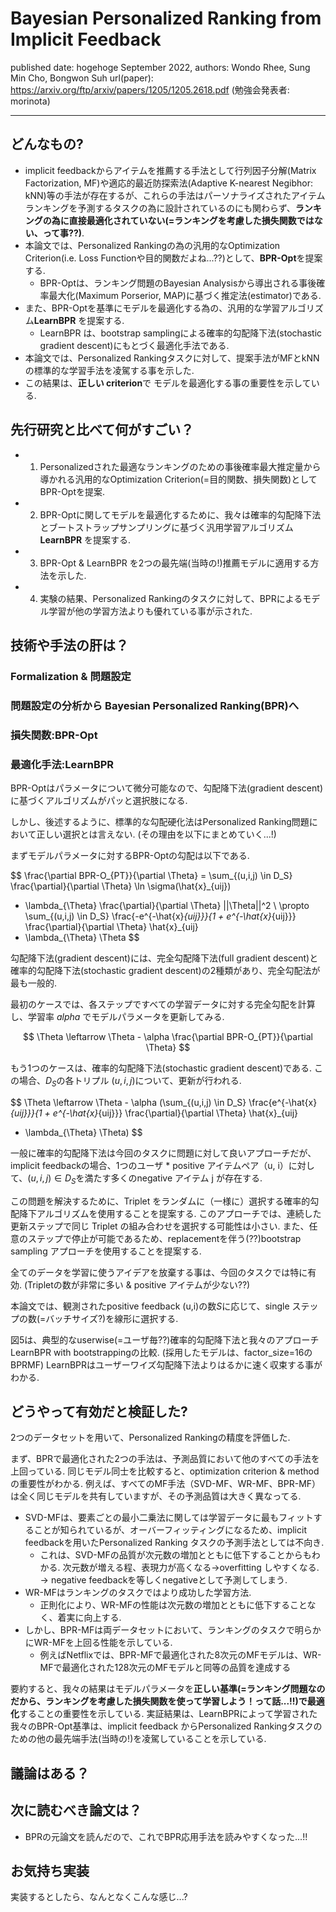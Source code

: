 # Bayesian Personalized Ranking from Implicit Feedback

published date: hogehoge September 2022,
authors: Wondo Rhee, Sung Min Cho, Bongwon Suh
url(paper): https://arxiv.org/ftp/arxiv/papers/1205/1205.2618.pdf
(勉強会発表者: morinota)

---

## どんなもの?

- implicit feedbackからアイテムを推薦する手法として行列因子分解(Matrix Factorization, MF)や適応的最近防探索法(Adaptive K-nearest Negibhor: kNN)等の手法が存在するが、これらの手法はパーソナライズされたアイテムランキングを予測するタスクの為に設計されているのにも関わらず、**ランキングの為に直接最適化されていない(=ランキングを考慮した損失関数ではない、って事??)**.
- 本論文では、Personalized Rankingの為の汎用的なOptimization Criterion(i.e. Loss Functionや目的関数だよね...??)として、**BPR-Opt**を提案する.
  - BPR-Optは、ランキング問題のBayesian Analysisから導出される事後確率最大化(Maximum Porserior, MAP)に基づく推定法(estimator)である.
- また、BPR-Optを基準にモデルを最適化する為の、汎用的な学習アルゴリズム**LearnBPR** を提案する.
  - LearnBPR は、bootstrap samplingによる確率的勾配降下法(stochastic gradient descent)にもとづく最適化手法である.
- 本論文では、Personalized Rankingタスクに対して、提案手法がMFとkNNの標準的な学習手法を凌駕する事を示した.
- この結果は、**正しい criterion**で モデルを最適化する事の重要性を示している.

## 先行研究と比べて何がすごい？

- 1. Personalizedされた最適なランキングのための事後確率最大推定量から導かれる汎用的なOptimization Criterion(=目的関数、損失関数)としてBPR-Optを提案.
- 2. BPR-Optに関してモデルを最適化するために、我々は確率的勾配降下法とブートストラップサンプリングに基づく汎用学習アルゴリズム **LearnBPR** を提案する.
- 3. BPR-Opt & LearnBPR を2つの最先端(当時の!)推薦モデルに適用する方法を示した.
- 4. 実験の結果、Personalized Rankingのタスクに対して、BPRによるモデル学習が他の学習方法よりも優れている事が示された.

## 技術や手法の肝は？

### Formalization & 問題設定

### 問題設定の分析から Bayesian Personalized Ranking(BPR)へ

### 損失関数:BPR-Opt

### 最適化手法:LearnBPR

BPR-Optはパラメータについて微分可能なので、勾配降下法(gradient descent)に基づくアルゴリズムがパッと選択肢になる.

しかし、後述するように、標準的な勾配硬化法はPersonalized Ranking問題において正しい選択とは言えない. (その理由を以下にまとめていく...!)

まずモデルパラメータに対するBPR-Optの勾配は以下である.

$$
\frac{\partial BPR-O_{PT}}{\partial \Theta}
= \sum_{(u,i,j) \in D_S} \frac{\partial}{\partial \Theta} \ln \sigma(\hat{x}_{uij})
- \lambda_{\Theta} \frac{\partial}{\partial \Theta} ||\Theta||^2
\\
\propto
\sum_{(u,i,j) \in D_S} \frac{-e^{-\hat{x}_{uij}}}{1 + e^{-\hat{x}_{uij}}} \frac{\partial}{\partial \Theta} \hat{x}_{uij}
- \lambda_{\Theta} \Theta
$$

勾配降下法(gradient descent)には、完全勾配降下法(full gradient descent)と確率的勾配降下法(stochastic gradient descent)の2種類があり、完全勾配法が最も一般的.

最初のケースでは、各ステップですべての学習データに対する完全勾配を計算し、学習率 $alpha$ でモデルパラメータを更新してみる.

$$
\Theta \leftarrow \Theta - \alpha \frac{\partial BPR-O_{PT}}{\partial \Theta}
$$

もう1つのケースは、確率的勾配降下法(stochastic gradient descent)である.
この場合、$D_S$の各トリプル $(u,i,j)$について、更新が行われる.

$$
\Theta \leftarrow \Theta - \alpha (\sum_{(u,i,j) \in D_S} \frac{e^{-\hat{x}_{uij}}}{1 + e^{-\hat{x}_{uij}}} \frac{\partial}{\partial \Theta} \hat{x}_{uij}
+ \lambda_{\Theta} \Theta)
$$

一般に確率的勾配降下法は今回のタスクに問題に対して良いアプローチだが、implicit feedbackの場合、1つのユーザ \* positive アイテムペア（u, i）に対して、$(u, i, j) \in D_S$を満たす多くのnegative アイテム j が存在する.

この問題を解決するために、Triplet をランダムに（一様に）選択する確率的勾配降下アルゴリズムを使用することを提案する.
このアプローチでは、連続した更新ステップで同じ Triplet の組み合わせを選択する可能性は小さい.
また、任意のステップで停止が可能であるため、replacementを伴う(??)bootstrap sampling アプローチを使用することを提案する.

全てのデータを学習に使うアイデアを放棄する事は、今回のタスクでは特に有効. (Tripletの数が非常に多い & positive アイテムが少ない??)

本論文では、観測されたpositive feedback (u,i)の数$S$に応じて、single ステップの数(=バッチサイズ?)を線形に選択する.

図5は、典型的なuserwise(=ユーザ毎??)確率的勾配降下法と我々のアプローチLearnBPR with bootstrappingの比較. (採用したモデルは、factor_size=16のBPRMF)
LearnBPRはユーザーワイズ勾配降下法よりはるかに速く収束する事がわかる.

## どうやって有効だと検証した?

2つのデータセットを用いて、Personalized Rankingの精度を評価した.

まず、BPRで最適化された2つの手法は、予測品質において他のすべての手法を上回っている.
同じモデル同士を比較すると、optimization criterion & method の重要性がわかる.
例えば、すべてのMF手法（SVD-MF、WR-MF、BPR-MF）は全く同じモデルを共有していますが、その予測品質は大きく異なってる.

- SVD-MFは、要素ごとの最小二乗法に関しては学習データに最もフィットすることが知られているが、オーバーフィッティングになるため、implicit feedbackを用いたPersonalized Ranking タスクの予測手法としては不向き.
  - これは、SVD-MFの品質が次元数の増加とともに低下することからもわかる. 次元数が増える程、表現力が高くなる->overfitting しやすくなる. -> negative feedbackを等しくnegativeとして予測してしまう.
- WR-MFはランキングのタスクではより成功した学習方法.
  - 正則化により、WR-MFの性能は次元数の増加とともに低下することなく、着実に向上する.
- しかし、BPR-MFは両データセットにおいて、ランキングのタスクで明らかにWR-MFを上回る性能を示している.
  - 例えばNetflixでは、BPR-MFで最適化された8次元のMFモデルは、WR-MFで最適化された128次元のMFモデルと同等の品質を達成する

要約すると、我々の結果はモデルパラメータを**正しい基準(=ランキング問題なのだから、ランキングを考慮した損失関数を使って学習しよう！って話...!!)で最適化**することの重要性を示している.
実証結果は、LearnBPRによって学習された我々のBPR-Opt基準は、implicit feedback からPersonalized Rankingタスクのための他の最先端手法(当時の!)を凌駕していることを示している.

## 議論はある？

## 次に読むべき論文は？

- BPRの元論文を読んだので、これでBPR応用手法を読みやすくなった...!!

## お気持ち実装

実装するとしたら、なんとなくこんな感じ...?
